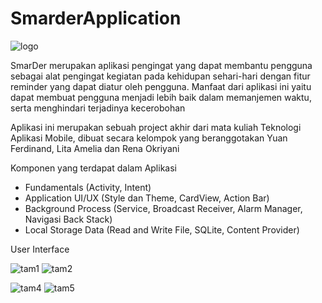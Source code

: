 # SmarderApplication

![logo](https://user-images.githubusercontent.com/48617704/105366538-0b249880-5c32-11eb-81ba-cc206d4c101b.png)

SmarDer merupakan aplikasi pengingat yang dapat membantu pengguna sebagai alat pengingat kegiatan pada kehidupan sehari-hari dengan fitur reminder yang dapat diatur oleh pengguna. Manfaat dari aplikasi ini yaitu dapat membuat pengguna menjadi lebih baik dalam memanjemen waktu, serta menghindari terjadinya kecerobohan

Aplikasi ini merupakan sebuah project akhir dari mata kuliah Teknologi Aplikasi Mobile, dibuat secara kelompok yang beranggotakan Yuan Ferdinand, Lita Amelia dan Rena Okriyani

Komponen yang terdapat dalam Aplikasi
- Fundamentals (Activity, Intent)
- Application UI/UX (Style dan Theme, CardView, Action Bar)
- Background Process (Service, Broadcast Receiver, Alarm Manager, Navigasi Back Stack)
- Local Storage Data (Read and Write File, SQLite, Content Provider)

User Interface

![tam1](https://user-images.githubusercontent.com/48617704/105367723-53908600-5c33-11eb-8f5a-35a82c832e34.png)  ![tam2](https://user-images.githubusercontent.com/48617704/105367822-728f1800-5c33-11eb-8ea5-7d020aaaf6cf.png)  

![tam4](https://user-images.githubusercontent.com/48617704/105367955-95b9c780-5c33-11eb-9b85-7186e867d7bd.png)  ![tam5](https://user-images.githubusercontent.com/48617704/105367972-9bafa880-5c33-11eb-9bbe-1ee423e53fa7.png)
